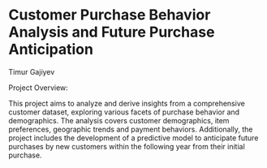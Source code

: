 # Customer Purchase Behavior Analysis and Future Purchase Anticipation
Timur Gajiyev 

Project Overview:

This project aims to analyze and derive insights from a comprehensive customer dataset, exploring various facets of purchase behavior and demographics. The analysis covers customer demographics, item preferences, geographic trends and payment behaviors. Additionally, the project includes the development of a predictive model to anticipate future purchases by new customers within the following year from their initial purchase.
